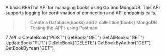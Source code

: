 A basic RESTful API for managing books using Go and MongoDB. This API supports logging for confirmation of connection and API endpoints calls.

>>Create a Database(books) and a collection(books) MongoDB 
>>Testing the API's using Postman

7 API's:
CreateBook("POST")
GetBook("GET")
GetAllBooks("GET")
UpdateBook("PUT")
DeleteBook("DELETE")
GetBookByAuthor("GET")
GetBookByYear("GET")
